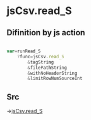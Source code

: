 # jsCsv.read_S

## Difinition by js action

```js.js

var=runRead_S
	?func=jsCsv.read_S
		&tagString
		&filePathString
		&withNoHeaderString
		&limitRowNumSourceInt
```

## Src

->[jsCsv.read_S](https://github.com/puutaro/CommandClick/blob/master/app/src/main/java/com/puutaro/commandclick/fragment_lib/terminal_fragment/js_interface/JsCsv.kt#L55)


